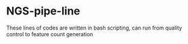 # NGS-pipe-line
These lines of codes are written in bash scripting, can run from quality control to feature count generation
